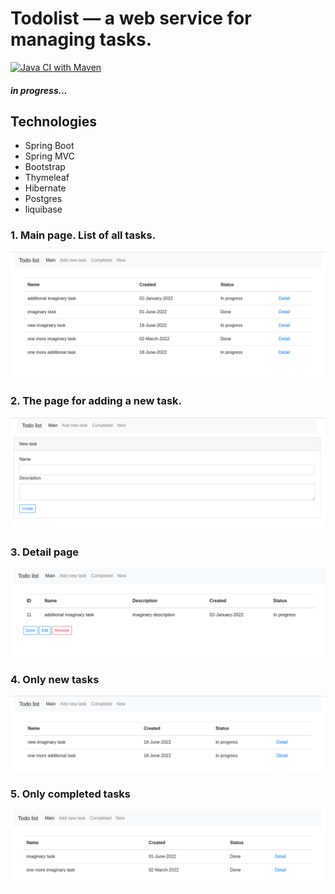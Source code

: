 # Todolist — a web service for managing tasks.
[![Java CI with Maven](https://github.com/DenisYakovinov/job4j_todo/actions/workflows/maven.yml/badge.svg)](https://github.com/DenisYakovinov/job4j_todo/actions/workflows/maven.yml)
<h5>in progress...</h5>
<h2>Technologies</h2>
<ul>
    <li>Spring Boot</li>
    <li>Spring MVC</li>
    <li>Bootstrap</li>
    <li>Thymeleaf</li>
    <li>Hibernate</li>
    <li>Postgres</li>
    <Li>liquibase</Li>
</ul>

### 1. Main page. List of all tasks.
![mainPage](images_examples/mainPage.png)
### 2. The page for adding a new task.
![addNewTask](images_examples/addNewTask.png)
### 3. Detail page
![detailPage](images_examples/detailPage.png)
### 4. Only new tasks 
![onlyNewTasksPage](images_examples/onlyNewTasksPage.png)
### 5. Only completed tasks
![onlyCompletedTasksPage](images_examples/onlyCompletedTasksPage.png)
